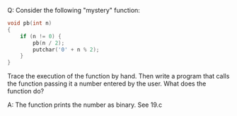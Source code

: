Q: Consider the following "mystery" function:

```c
void pb(int n)
{
    if (n != 0) {
        pb(n / 2);
        putchar('0' + n % 2);
    }
}
```

Trace the execution of the function by hand. Then write a program that calls the
function passing it a number entered by the user. What does the function do?

A: The function prints the number as binary. See 19.c
